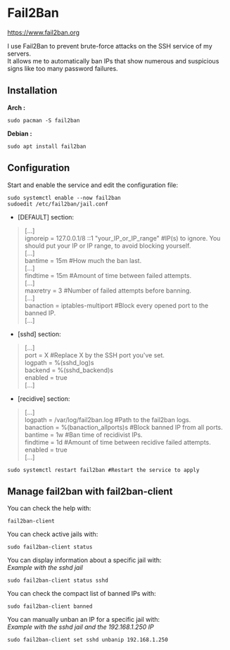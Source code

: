 # Fail2Ban

https://www.fail2ban.org

I use Fail2Ban to prevent brute-force attacks on the SSH service of my servers.  
It allows me to automatically ban IPs that show numerous and suspicious signs like too many password failures.  

## Installation

**Arch :** 

```
sudo pacman -S fail2ban
```
  
**Debian :**

```
sudo apt install fail2ban
```

## Configuration

Start and enable the service and edit the configuration file:

```
sudo systemctl enable --now fail2ban
sudoedit /etc/fail2ban/jail.conf
```

- [DEFAULT] section:
> [...]  
> ignoreip = 127.0.0.1/8 ::1 "your_IP_or_IP_range" #IP(s) to ignore. You should put your IP or IP range, to avoid blocking yourself.  
> [...]  
> bantime = 15m #How much the ban last.  
> [...]  
> findtime = 15m #Amount of time between failed attempts.      
> [...]  
> maxretry = 3 #Number of failed attempts before banning.  
> [...]  
> banaction = iptables-multiport #Block every opened port to the banned IP.  
> [...]  
  
- [sshd] section:
> [...]   
> port = X #Replace X by the SSH port you've set.  
> logpath = %(sshd_log)s  
> backend = %(sshd_backend)s  
> enabled = true  
> [...]  
  
- [recidive] section:
> [...]  
> logpath  = /var/log/fail2ban.log #Path to the fail2ban logs.    
> banaction = %(banaction_allports)s #Block banned IP from all ports.  
> bantime  = 1w #Ban time of recidivist IPs.  
> findtime = 1d #Amount of time between recidive failed attempts.  
> enabled = true  
> [...]  
    
```
sudo systemctl restart fail2ban #Restart the service to apply
```

## Manage fail2ban with fail2ban-client

You can check the help with:  

```
fail2ban-client
```
  
You can check active jails with:  
  
```
sudo fail2ban-client status
```
  
You can display information about a specific jail with:  
*Example with the sshd jail*  
  
```
sudo fail2ban-client status sshd
```
  
You can check the compact list of banned IPs with:  
  
```
sudo fail2ban-client banned
```
  
You can manually unban an IP for a specific jail with:  
*Example with the sshd jail and the 192.168.1.250 IP*  
  
```
sudo fail2ban-client set sshd unbanip 192.168.1.250
```
